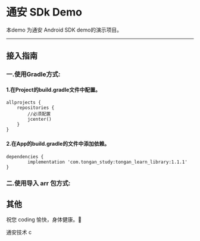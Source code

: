 # 通安 SDk Demo

本demo 为通安 Android SDK demo的演示项目。


***

## 接入指南
 
### 一.使用Gradle方式:

#### 1.在Project的build.gradle文件中配置。

```
allprojects {
    repositories {
        //必须配置
        jcenter()
    }
}
```

#### 2.在App的build.gradle的文件中添加依赖。

```
dependencies {
        implementation 'com.tongan_study:tongan_learn_library:1.1.1'
}
```


### 二.使用导入 arr 包方式:





## 其他

祝您 coding 愉快，身体健康。🐶

通安技术
c




